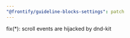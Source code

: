 ```yaml
---
"@frontify/guideline-blocks-settings": patch
---
```


fix(*): scroll events are hijacked by dnd-kit
